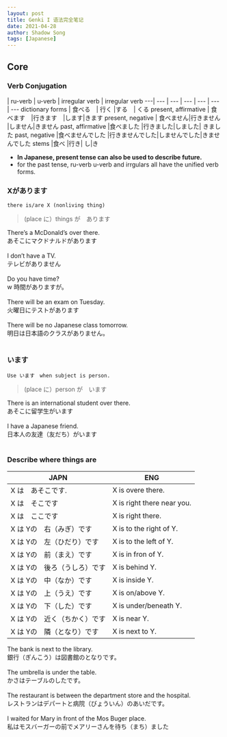 ```yaml
---
layout: post
title: Genki I 语法完全笔记
date: 2021-04-28
author: Shadow Song
tags: [Japanese]
---
```


## Core

### Verb Conjugation

  | ru-verb | u-verb | irregular verb | irregular verb
  ---| --- | --- | --- | --- | --- | ---
dictionary forms | 食べる　| 行く |する　| くる
present, affirmative | 食べます　|行きます　|します|きます
present, negative | 食べません|行きません |しません|きません
past, affirmative |食べました |行きました|しました| きました
past, negative |食べませんでした |行きませんでした|しませんでした|きませんでした
stems |食べ |行き| し|き

- **In Japanese, present tense can also be used to describe future.** 
- for the past tense, ru-verb u-verb and irrgulars all have the unified verb forms. 

### Xがあります
`there is/are X (nonliving thing)`
> (place に）things が　あります

There’s a McDonald’s over there. <br>
あそこにマクドナルドがあります<br><br>
I don’t have a TV. <br>
テレビがありません <br><br>
Do you have time? <br>	w
時間がありますが。<br><br>
There will be an exam on Tuesday. <br>
火曜日にテストがあります<br><br>
There will be no Japanese class tomorrow. <br>
明日は日本語のクラスがありません。<br><br>

### います
`Use います　when subject is person.`
> (place に）person が　います

There is an international student over there. <br>
あそこに留学生がいます<br><br>
I have a Japanese friend. <br>
日本人の友達（友だち）がいます<br><br>

### Describe where things are 

JAPN | ENG 
--- | --- | 
X は　あそこです.|  			X is overe there. 　　　
X は　そこです| 				X is right there near you. 
X は　ここです| 				X is right there. 
X は Yの　右（みぎ）です| 		X is to the right of Y. 
X は Yの　左（ひだり）です|	X is to the left of Y. 
X は Yの　前（まえ）です| 		X is in fron of Y. 
X は Yの　後ろ（うしろ）です| X is behind Y. 
X は Yの　中（なか）です| 	X is inside Y. 
X は Yの　上（うえ）です| 	X is on/above Y. 
X は Yの　下（した）です| X is under/beneath Y. 
X は Yの　近く（ちかく）です| X is near Y. 
X は Yの　隣（となり）です| X is next to Y. 


The bank is next to the library. <br>
銀行（ぎんこう）は図書館のとなりです。<br><br>
The umbrella is under the table. <br>
かさはテーブルのしたです。<br><br>
The restaurant is between the department store and the hospital. <br>
レストランはデパートと病院（びょういん）のあいだです。<br><br>
I waited for Mary in front of the Mos Buger place. <br>
私はモスバーガーの前でメアリーさんを待ち（まち）ました<br><br>
